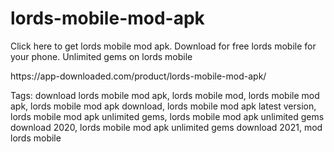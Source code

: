 # lords-mobile-mod-apk
Click here to get lords mobile mod apk. Download for free lords mobile for your phone. Unlimited gems on lords mobile
<p> https://app-downloaded.com/product/lords-mobile-mod-apk/ <p>
  Tags: download lords mobile mod apk, lords mobile mod, lords mobile mod apk, lords mobile mod apk download, lords mobile mod apk latest version, lords mobile mod apk unlimited gems, lords mobile mod apk unlimited gems download 2020, lords mobile mod apk unlimited gems download 2021, mod lords mobile
